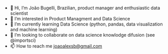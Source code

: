 - 👋 Hi, I’m João Bugelli, Brazilian, product manager and enthusiastic data scientist
- 👀 I’m interested in Product Managment and Data Science
- 🌱 I’m currently learning Data Science (python, pandas, data visualization and machine learning)
- 💞️ I’m looking to collaborate on data science knowlodge difusion (see @importsci)
- 📫 How to reach me joaoalexsb@gmail.com

<!---
joaobugelli/joaobugelli is a ✨ special ✨ repository because its `README.md` (this file) appears on your GitHub profile.
You can click the Preview link to take a look at your changes.
--->
